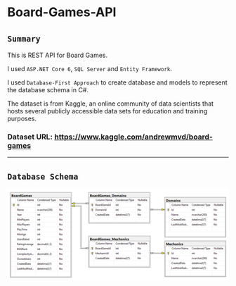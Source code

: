 # Board-Games-API

## `Summary`

This is REST API for Board Games.

I used `ASP.NET Core 6`, `SQL Server` and `Entity Framework`.

I used `Database-First Approach` to create database and models to represent the database schema in C#.

The dataset is from Kaggle, an online community of data scientists that hosts several publicly accessible data sets for education and training purposes.

### Dataset URL: https://www.kaggle.com/andrewmvd/board-games

---

## `Database Schema`

![Database Schema](/Database%20Schema/BoardGames%20Database%20Schema.PNG)